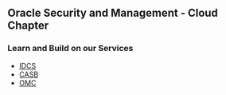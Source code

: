 ## Oracle Security and Management - Cloud Chapter


### Learn and Build on our Services

* <a href="/IDCS100.md" target="_blank">IDCS</a>
* <a href="/CASB.md" target="_blank">CASB</a>
* <a href="/SMA300.md" target="_blank">OMC</a>




